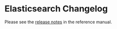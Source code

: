 # Elasticsearch Changelog



Please see the [release notes](https://www.elastic.co/guide/en/elasticsearch/reference/current/es-release-notes.html) in the reference manual.
